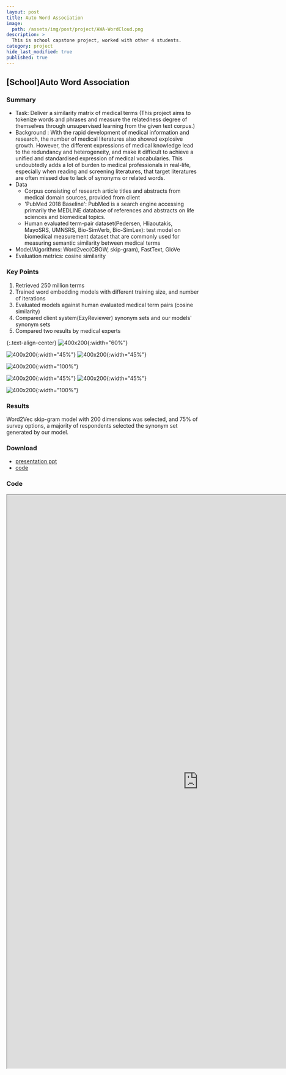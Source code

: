 ```yaml
---
layout: post
title: Auto Word Association
image: 
  path: /assets/img/post/project/AWA-WordCloud.png
description: >
  This is school capstone project, worked with other 4 students.
category: project
hide_last_modified: true
published: true
---
```

## [School]Auto Word Association

### Summary
* Task: Deliver a similarity matrix of medical terms
(This project aims to tokenize words and phrases and measure the relatedness degree of themselves through unsupervised learning from the given text corpus.)
* Background : With the rapid development of medical information and research, the number of medical literatures also showed explosive growth. However, the different expressions of medical knowledge lead to the redundancy and heterogeneity, and make it difficult to achieve a unified and standardised expression of medical vocabularies. This undoubtedly adds a lot of burden to medical professionals in real-life, especially when reading and screening literatures, that target literatures are often missed due to lack of synonyms or related words. 
* Data
  - Corpus consisting of research article titles and abstracts from medical domain sources, provided from client
  - 'PubMed 2018 Baseline': PubMed is a search engine accessing primarily the MEDLINE database of references and abstracts on life sciences and biomedical topics. 
  - Human evaluated term-pair dataset(Pedersen, Hliaoutakis, MayoSRS, UMNSRS, Bio-SimVerb, Bio-SimLex): test model on biomedical measurement dataset that are commonly used for measuring semantic similarity between medical terms
* Model/Algorithms: Word2vec(CBOW, skip-gram), FastText, GloVe
* Evaluation metrics: cosine similarity 

### Key Points
1. Retrieved 250 million terms
2. Trained word embedding models with different training size, and number of iterations
3. Evaluated models against human evaluated medical term pairs (cosine similarity)
4. Compared client system(EzyReviewer) synonym sets and our models' synonym sets
5. Compared two results by medical experts

{:.text-align-center}
![400x200](/assets/img/post/project/AWA-FrequentWord.png){:width="60%"}

![400x200](/assets/img/post/project/AWA-PCA.png){:width="45%"}
![400x200](/assets/img/post/project/AWA-tSNE.png){:width="45%"}

![400x200](/assets/img/post/project/AWA-CompareModels.png){:width="100%"}

![400x200](/assets/img/post/project/AWA-SimilarityWords.png){:width="45%"}
![400x200](/assets/img/post/project/AWA-Survey.png){:width="45%"}

![400x200](/assets/img/post/project/AWA-SimilarityMatrix.png){:width="100%"}

### Results
Word2Vec skip-gram model with 200 dimensions was selected, 
and 75% of survey options, a majority of respondents selected the synonym set generated by our model. 


### Download
* <a href="https://github.com/soyeonkimgithub/AWA/blob/main/CS5703_Presentation.pdf">presentation ppt</a>
* <a href="https://github.com/soyeonkimgithub/AWA/blob/main/AutoWordAssociation_Core.ipynb">code</a>

### Code
<iframe src="https://nbviewer.org/gist/soyeonkimgithub/3fcf7d5796d1fbe122a92c5b280408a2" width="1000" height="1500" scrolling="yes" frameborder="1"></iframe>

